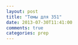 ```yaml
---
layout: post
title: "Темы для 351"
date: 2013-07-30T11:41:00
comments: true
categories: prep 
---
```


